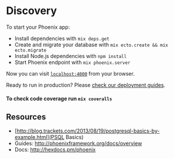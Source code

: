 # Discovery

To start your Phoenix app:

  * Install dependencies with `mix deps.get`
  * Create and migrate your database with `mix ecto.create && mix ecto.migrate`
  * Install Node.js dependencies with `npm install`
  * Start Phoenix endpoint with `mix phoenix.server`

Now you can visit [`localhost:4000`](http://localhost:4000) from your browser.

Ready to run in production? Please [check our deployment guides](http://www.phoenixframework.org/docs/deployment).

#### To check code coverage run `mix coveralls`
## Resources

  * [http://blog.trackets.com/2013/08/19/postgresql-basics-by-example.html](PSQL Basics)
  * Guides: http://phoenixframework.org/docs/overview
  * Docs: http://hexdocs.pm/phoenix
